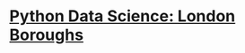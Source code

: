 # [Python Data Science: London Boroughs](https://github.com/HarshaMalireddy/Data-Science-Portfolio/blob/main/Case%20Studies/Python%20For%20Data%20Science/London-Boroughs/London-Boroughs.ipynb)